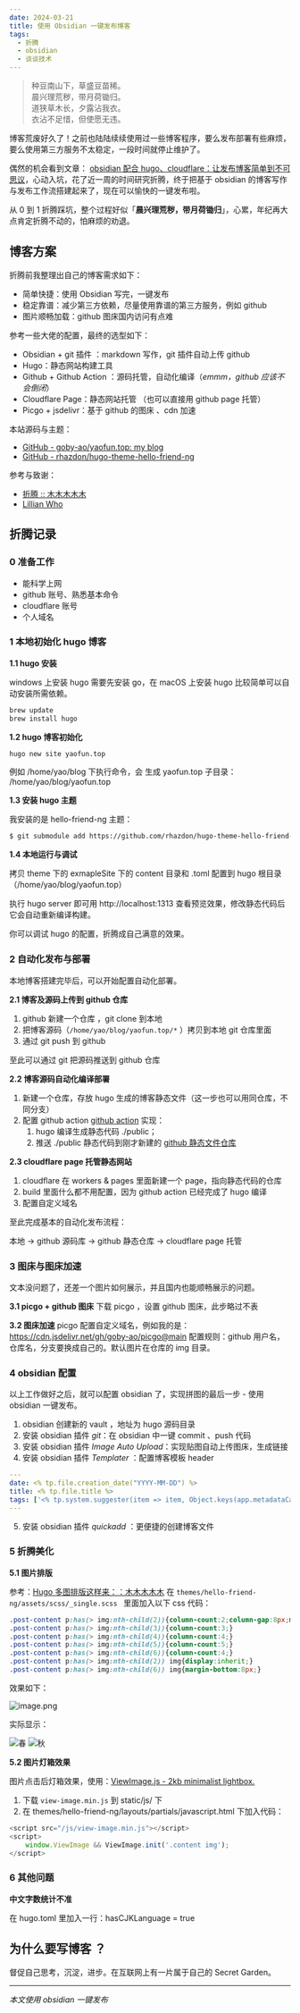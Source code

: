 ```yaml
---
date: 2024-03-21
title: 使用 Obsidian 一键发布博客
tags:
  - 折腾
  - obsidian
  - 谈谈技术
---
```

> 种豆南山下，草盛豆苗稀。  
> 晨兴理荒秽，带月荷锄归。  
> 道狭草木长，夕露沾我衣。  
> 衣沾不足惜，但使愿无违。

博客荒废好久了！之前也陆陆续续使用过一些博客程序，要么发布部署有些麻烦，要么使用第三方服务不太稳定，一段时间就停止维护了。

偶然的机会看到文章： [obsidian 配合 hugo、cloudflare：让发布博客简单到不可思议](https://lillianwho.com/posts/obsidian-hugo-cloudflare/)，心动入坑，花了近一周的时间研究折腾，终于把基于 obsidian 的博客写作与发布工作流搭建起来了，现在可以愉快的一键发布啦。

从 0 到 1 折腾踩坑，整个过程好似「**晨兴理荒秽，带月荷锄归**」，心累，年纪再大点肯定折腾不动的，怕麻烦的劝退。

## 博客方案
折腾前我整理出自己的博客需求如下：
- 简单快捷：使用 Obsidian 写完，一键发布
- 稳定靠谱：减少第三方依赖，尽量使用靠谱的第三方服务，例如 github
- 图片顺畅加载：github 图床国内访问有点难

参考一些大佬的配置，最终的选型如下：
- Obsidian + git 插件 ：markdown 写作，git 插件自动上传 github
- Hugo：静态网站构建工具
- Github  + Github Action ：源码托管，自动化编译（*emmm，github 应该不会倒闭*）
- Cloudflare Page：静态网站托管 （也可以直接用 github page 托管）
- Picgo + jsdelivr：基于 github 的图床 、cdn 加速

本站源码与主题：
- [GitHub - goby-ao/yaofun.top: my blog](https://github.com/goby-ao/yaofun.top/)
- [GitHub - rhazdon/hugo-theme-hello-friend-ng](https://github.com/rhazdon/hugo-theme-hello-friend-ng)

参考与致谢：
- [折腾 :: 木木木木木](https://immmmm.com/tags/%E6%8A%98%E8%85%BE/)
- [Lillian Who](https://lillianwho.com/)

## 折腾记录 

### 0 准备工作
- 能科学上网
- github 账号、熟悉基本命令
- cloudflare 账号
- 个人域名
### 1 本地初始化 hugo 博客

**1.1 hugo 安装**

windows 上安装 hugo 需要先安装 go，在 macOS 上安装 hugo 比较简单可以自动安装所需依赖。
```bash
brew update
brew install hugo
```

**1.2 hugo 博客初始化**
```bash
hugo new site yaofun.top
```
例如 /home/yao/blog 下执行命令，会
生成 yaofun.top 子目录： /home/yao/blog/yaofun.top

**1.3 安装 hugo 主题**

我安装的是 hello-friend-ng 主题：
```bash
$ git submodule add https://github.com/rhazdon/hugo-theme-hello-friend-ng.git themes/hello-friend-ng
```

**1.4 本地运行与调试**

拷贝 theme 下的 exmapleSite 下的 content 目录和 .toml 配置到 hugo 根目录（/home/yao/blog/yaofun.top）

执行 hugo server 即可用 http://localhost:1313 查看预览效果，修改静态代码后它会自动重新编译构建。

你可以调试 hugo 的配置，折腾成自己满意的效果。

### 2 自动化发布与部署

本地博客搭建完毕后，可以开始配置自动化部署。

**2.1 博客及源码上传到 github 仓库**
1. github 新建一个仓库 ，git clone 到本地
2. 把博客源码（`/home/yao/blog/yaofun.top/*` ）拷贝到本地 git 仓库里面
3. 通过 git push 到 github

至此可以通过 git 把源码推送到 github 仓库

**2.2 博客源码自动化编译部署**
1. 新建一个仓库，存放 hugo 生成的博客静态文件（这一步也可以用同仓库，不同分支）
2. 配置 github action [github action](https://github.com/goby-ao/goby-ao.github.io) 实现：
	1. hugo 编译生成静态代码 ./public；
	2. 推送 ./public 静态代码到刚才新建的 [github 静态文件仓库](https://github.com/goby-ao/goby-ao.github.io)

**2.3 cloudflare page 托管静态网站**
1. cloudflare 在 workers & pages 里面新建一个 page，指向静态代码的仓库
2. build 里面什么都不用配置，因为 github action 已经完成了 hugo 编译
3. 配置自定义域名


至此完成基本的自动化发布流程：

本地 -> github 源码库 -> github 静态仓库 -> cloudflare page 托管

### 3 图床与图床加速
文本没问题了，还差一个图片如何展示，并且国内也能顺畅展示的问题。

**3.1 picgo + github 图床**
下载 picgo ，设置 github 图床，此步略过不表

**3.2 图床加速**
picgo 配置自定义域名，例如我的是：https://cdn.jsdelivr.net/gh/goby-ao/picgo@main
配置规则：github 用户名，仓库名，分支要换成自己的。默认图片在仓库的 img 目录。

### 4  obsidian 配置
以上工作做好之后，就可以配置 obsidian 了，实现拼图的最后一步 - 使用 obsidian 一键发布。
1. obsidian 创建新的 vault ，地址为 hugo 源码目录
2. 安装 obsidian 插件 *git*：在 obsidian 中一键 commit 、push 代码
3. 安装 obsidian 插件 *Image Auto Upload*：实现贴图自动上传图床，生成链接
4. 安装 obsidian 插件 *Templater* ：配置博客模板 header

```yml
---
date: <% tp.file.creation_date("YYYY-MM-DD") %>
title: <% tp.file.title %>
tags: ['<% tp.system.suggester(item => item, Object.keys(app.metadataCache.getTags()).map(x => x.replace("#", ""))) %>']
---
```

5. 安装 obsidian 插件 *quickadd* ：更便捷的创建博客文件

### 5 折腾美化

**5.1 图片排版**

参考：[Hugo 多图排版这样来：：木木木木木](https://immmmm.com/about-images-gird/) 在 ` themes/hello-friend-ng/assets/scss/_single.scss  ` 里面加入以下 css 代码：

```css
.post-content p:has(> img:nth-child(2)){column-count:2;column-gap:8px;margin:6px 0;}
.post-content p:has(> img:nth-child(3)){column-count:3;}
.post-content p:has(> img:nth-child(4)){column-count:4;}
.post-content p:has(> img:nth-child(5)){column-count:5;}
.post-content p:has(> img:nth-child(6)){column-count:4;}
.post-content p:has(> img:nth-child(2)) img{display:inherit;}
.post-content p:has(> img:nth-child(6)) img{margin-bottom:8px;}
```

效果如下：

![image.png](https://cdn.jsdelivr.net/gh/goby-ao/picgo@main/img/20240325181403.png)

实际显示：

![春](https://cdn.jsdelivr.net/gh/goby-ao/picgo@main/img/IMG_2019.jpeg)
![秋](https://cdn.jsdelivr.net/gh/goby-ao/picgo@main/img/IMG_1696.jpeg)


**5.2 图片灯箱效果**

图片点击后灯箱效果，使用：[ViewImage.js - 2kb minimalist lightbox.](https://tokinx.github.io/ViewImage/)

1. 下载 `view-image.min.js` 到 static/js/ 下
2. 在 themes/hello-friend-ng/layouts/partials/javascript.html 下加入代码：

```js
<script src="/js/view-image.min.js"></script>
<script>
    window.ViewImage && ViewImage.init('.content img');
</script>
```


### 6 其他问题

**中文字数统计不准**

在 hugo.toml 里加入一行：hasCJKLanguage = true


## 为什么要写博客 ？

督促自己思考，沉淀，进步。在互联网上有一片属于自己的 Secret Garden。

------------

*本文使用 obsidian 一键发布*